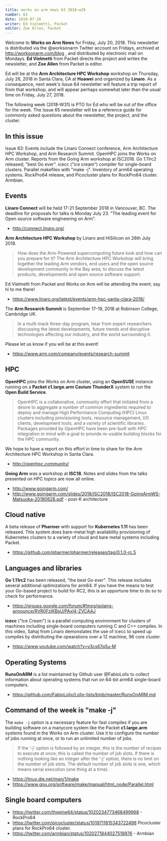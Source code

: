 ```yaml
---
title: works on arm news 63 2018-w29
number: 63
date: 2018-07-20
writer: Ed Vielmetti, Packet
editor: Zoe Allen, Packet
---
```


Welcome to **Works on Arm News** for Friday, July 20, 2018. This
newsletter is distributed via the @worksonarm Twitter account on
Fridays, archived at http://worksonarm.com/blog , and distributed
by electronic mail on Mondays. **Ed Vielmetti** from Packet directs the project
and writes the newsletter, and **Zoe Allen** from Packet is editor.

Ed will be at the **Arm Architecture HPC Workshop**
workshop on Thursday, July 26, 2018 in Santa Clara, CA at **Huawei** and organized
by **Linaro**. As a
consequence, next week's Issue 64 newsletter will feature a trip report of from
that workshop, and will appear perhaps somewhat later than the usual time
on Friday, July 27, 2018.

The following week (2018-W31) is PTO for Ed who will be out of the office for
the week. The Issue 65 newsletter will be a reference guide for commonly asked questions
about the newsletter, the project, and the cluster. 

## In this issue

Issue 63: Events include the Linaro Connect conference, Arm Architecture HPC Workshop, 
and Arm Research Summit. OpenHPC joins the Works on Arm cluster. Reports from the
Going Arm workshop at ISC2018. Go 1.11rc2 released; "best Go ever". icecc ("ice cream")
compiler for single-board clusters. Parallel makefiles with "make -j". 
Inventory of arm64 operating systems. RockPro64 release, and Picocluster 
plans for RockPro64 cluster. Armbian.

## Events

**Linaro Connect** will be held 17-21 September 2018 in Vancouver, BC. 
The deadline for proposals for talks is Monday July 23. 
"The leading event for Open source software engineering on Arm".

* http://connect.linaro.org/

**Arm Architecture HPC Workshop** by Linaro and HiSilicon on 26th July 2018.

> How does the Arm-Powered supercomputing future look and how can you prepare for it? The Arm Architecture HPC Workshop will bring together the leading Arm vendors, end users and the open source development community in the Bay area, to discuss the latest products, developments and open source software support. 

Ed Vielmetti from Packet and Works on Arm will be attending the event; say hi to me there!

* https://www.linaro.org/latest/events/arm-hpc-santa-clara-2018/

The **Arm Research Summit** is September 17-19, 2018 at Robinson College, Cambridge UK.

> In a multi-track three-day program, hear from expert researchers discussing the latest developments, future trends and disruptive technologies affecting our industry, and the world surrounding it.

Please let us know if you will be at this event!

* https://www.arm.com/company/events/research-summit

## HPC

**OpenHPC** joins the Works on Arm cluster, using an **OpenSUSE** instance
running on a **Packet c1.large.arm Cavium ThunderX** system to run
the **Open Build Service**. 

> OpenHPC is a collaborative, community effort that initiated from a desire to aggregate a number of common ingredients required to deploy and manage High Performance Computing (HPC) Linux clusters including provisioning tools, resource management, I/O clients, development tools, and a variety of scientific libraries. Packages provided by OpenHPC have been pre-built with HPC integration in mind with a goal to provide re-usable building blocks for the HPC community. 

We hope to have a report on 
this effort
in time to share for the Arm Architecture HPC Workshop in Santa Clara.

* http://openhpc.community/

**Going Arm** was a workshop at **ISC18**. Notes and slides from the talks presented on HPC
topics are now all online.

* http://www.goingarm.com/ 
* http://www.goingarm.com/slides/2018/ISC2018/ISC2018-GoingArmWS-Matsuoka-20180628.pdf - post-K architecture

## Cloud native 

A beta release of **Pharmer** with support for **Kubernetes 1.11** has been
released. This system does bare-metal high availability provisioning
of Kubernetes clusters to a variety of cloud and bare metal systems
including Packet.

* https://github.com/pharmer/pharmer/releases/tag/0.1.0-rc.5 

## Languages and libraries

**Go 1.11rc2** has been released, "the best Go ever". This release
includes several additional optimizations for arm64. If you have
the means to test your Go-based project to build for RC2, this
is an opportune time to do so to check for performance.

* https://groups.google.com/forum/#!msg/golang-announce/RVR0FzIKBsU/PAxl4-ZVCAAJ 

**icecc** ("Ice Cream") is a parallel computing environment
for clusters of machines including single-board computers
running C and C++ compiles. In this video, Sahaj from Linaro
demonstates the use of icecc to speed up compiles by distributing
the opearations over a 12 machine, 96 core cluster.

* https://www.youtube.com/watch?v=v3cs67q5u-M 

## Operating Systems

**RunsOnARM** is a list maintained by Github user @FabioLolix
to collect information about operating systems that run on 64-bit
arm64 single-board computers.

* https://github.com/FabioLolix/Lolix-lists/blob/master/RunsOnARM.md

## Command of the week is "make -j"

The `make -j` option is a necessary feature for fast compiles
if you are building software on a manycore system like the
Packet **c1.large.arm** systems found in the Works on Arm cluster.
Use it to configure the number of jobs running at once, or to 
run an unlimited number of jobs. 

> If the ‘-j’ option is followed by an integer, this is the number of recipes to execute at once; this is called the number of job slots. If there is nothing looking like an integer after the ‘-j’ option, there is no limit on the number of job slots. The default number of job slots is one, which means serial execution (one thing at a time).

* https://linux.die.net/man/1/make
* https://www.gnu.org/software/make/manual/html_node/Parallel.html

## Single board computers

* https://twitter.com/thepine64/status/1020234773468499968 - RockPro64
* https://twitter.com/picocluster/status/1019711815343722498 Picocluster plans for RockPro64 cluster.
* https://twitter.com/armbian/status/1020271844027518976 - Armbian 
